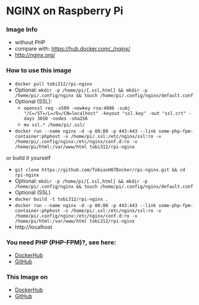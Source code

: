 # NGINX on Raspberry Pi

### Image Info
* without PHP
* compare with: https://hub.docker.com/_/nginx/
* http://nginx.org/

### How to use this image
* ``` docker pull tobi312/rpi-nginx ```
* Optional: ``` mkdir -p /home/pi/{.ssl,html} && mkdir -p /home/pi/.config/nginx && touch /home/pi/.config/nginx/default.conf ```
* Optional (SSL): 
	* ``` openssl req -x509 -newkey rsa:4086 -subj "/C=/ST=/L=/O=/CN=localhost" -keyout "ssl.key" -out "ssl.crt" -days 3650 -nodes -sha256 ```
	* ``` mv ssl.* /home/pi/.ssl/ ```
* ``` docker run --name nginx -d -p 80:80 -p 443:443 --link some-php-fpm-container:phphost -v /home/pi/.ssl:/etc/nginx/ssl:ro -v /home/pi/.config/nginx:/etc/nginx/conf.d:ro -v /home/pi/html:/var/www/html tobi312/rpi-nginx ``` 

or build it yourself
* ``` git clone https://github.com/TobiasH87Docker/rpi-nginx.git && cd rpi-nginx ```
* Optional: ``` mkdir -p /home/pi/{.ssl,html} && mkdir -p /home/pi/.config/nginx && touch /home/pi/.config/nginx/default.conf ```
* Optional (SSL)
* ``` docker build -t tobi312/rpi-nginx . ``` 
* ``` docker run --name nginx -d -p 80:80 -p 443:443 --link some-php-fpm-container:phphost -v /home/pi/.ssl:/etc/nginx/ssl:ro -v /home/pi/.config/nginx:/etc/nginx/conf.d:ro -v /home/pi/html:/var/www/html tobi312/rpi-nginx ``` 
* http://localhost 

### You need PHP (PHP-FPM)?, see here: 
* [DockerHub](https://hub.docker.com/r/tobi312/rpi-php/)
* [GitHub](https://github.com/TobiasH87Docker/rpi-php)

### This Image on
* [DockerHub](https://hub.docker.com/r/tobi312/rpi-nginx/)
* [GitHub](https://github.com/TobiasH87Docker/rpi-nginx)
